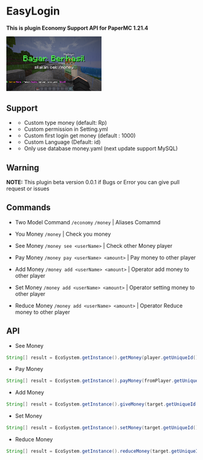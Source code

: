 # EasyLogin
**This is plugin Economy Support API for PaperMC 1.21.4**

<img src="https://github.com/Ibenrm/EcoSyX-API/blob/main/img/2025-05-14_16.47.48.png" alt="EasyLogin" width="50%">

## Support
- - Custom type money (default: Rp)
- - Custom permission in Setting.yml
- - Custom first login get money (default : 1000)
- - Custom Language (Default: id)
- - Only use database money.yaml (next update support MySQL)

## Warning
**NOTE:** This plugin beta version 0.0.1 if Bugs or Error you can give pull request or issues

## Commands
- Two Model Command
`/economy` `/money` | Aliases Comamnd

- You Money
`/money` | Check you money
- See Money
`/money see <userName>` | Check other Money player
- Pay Money
`/money pay <userName> <amount>` | Pay money to other player
- Add Money
`/money add <userName> <amount>` | Operator add money to other player
- Set Money
`/money add <userName> <amount>` | Operator setting money to other player
- Reduce Money
`/money add <userName> <amount>` | Operator Reduce money to other player

## API
- See Money 
```java
String[] result = EcoSystem.getInstance().getMoney(player.getUniqueId().toString());
```

- Pay Money
```java
String[] result = EcoSystem.getInstance().payMoney(fromPlayer.getUniqueId().toString(), toPlayer.getUniqueId().toString(), amount);
```

- Add Money
```java
String[] result = EcoSystem.getInstance().giveMoney(target.getUniqueId().toString(), amount);
```

- Set Money
```java
String[] result = EcoSystem.getInstance().setMoney(target.getUniqueId().toString(), amount);
```

- Reduce Money
```java
String[] result = EcoSystem.getInstance().reduceMoney(target.getUniqueId().toString(), amount);
```
